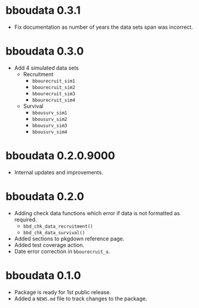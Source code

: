 <!-- NEWS.md is maintained by https://fledge.cynkra.com, contributors should not edit this file -->

# bboudata 0.3.1

- Fix documentation as number of years the data sets span was incorrect. 

# bboudata 0.3.0

- Add 4 simulated data sets
  - Recruitment
    - `bbourecruit_sim1`
    - `bbourecruit_sim2`
    - `bbourecruit_sim3`
    - `bbourecruit_sim4`
  - Survival
    - `bbousurv_sim1`
    - `bbousurv_sim2`
    - `bbousurv_sim3`
    - `bbousurv_sim4`

# bboudata 0.2.0.9000

- Internal updates and improvements. 

# bboudata 0.2.0

- Adding check data functions which error if data is not formatted as required.
  - `bbd_chk_data_recruitment()`
  - `bbd_chk_data_survival()`
- Added sections to pkgdown reference page.
- Added test coverage action.
- Date error correction in `bbourecruit_a`.

# bboudata 0.1.0

- Package is ready for 1st public release.
- Added a `NEWS.md` file to track changes to the package.
